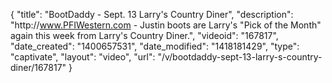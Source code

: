 {
    "title": "BootDaddy - Sept. 13 Larry's Country Diner",
    "description": "http:\/\/www.PFIWestern.com - Justin boots are Larry's \"Pick of the Month\" again this week from Larry's Country Diner.",
    "videoid": "167817",
    "date_created": "1400657531",
    "date_modified": "1418181429",
    "type": "captivate",
    "layout": "video",
    "url": "\/v\/bootdaddy-sept-13-larry-s-country-diner\/167817"
}
